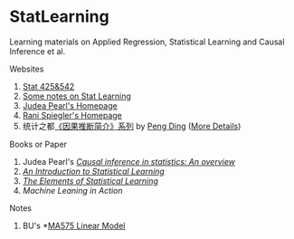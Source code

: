 # StatLearning
Learning materials on Applied Regression, Statistical Learning and Causal Inference et al.

Websites
1. [Stat 425&542](https://publish.illinois.edu/liangf/teaching/)
2. [Some notes on Stat Learning](http://www.loyhome.com/elements_of_statistical_learining_lecture_notes/)
3. [Judea Pearl's Homepage](http://bayes.cs.ucla.edu/jp_home.html)
4. [Rani Spiegler's Homepage](http://www.tau.ac.il/~rani/)
5. 统计之都[《因果推断简介》系列](https://cosx.org/2012/03/causality1-simpson-paradox/) by [Peng Ding](https://sites.google.com/site/pengdingpku/home) ([More Details](http://www.math.pku.edu.cn/teachers/yaoy/math112230/lecture10_DingP_causal091101.pdf))

Books or Paper
1. Judea Pearl's *[Causal inference in statistics: An overview](http://ftp.cs.ucla.edu/pub/stat_ser/r350.pdf)*
2. *[An Introduction to Statistical Learning](http://www-bcf.usc.edu/~gareth/ISL/)*
3. *[The Elements of Statistical Learning](https://web.stanford.edu/~hastie/Papers/ESLII.pdf)*
4. *Machine Leaning in Action*

Notes
1. BU's *[MA575 Linear Model](http://math.bu.edu/people/cgineste/classes/ma575/w/index.html)
